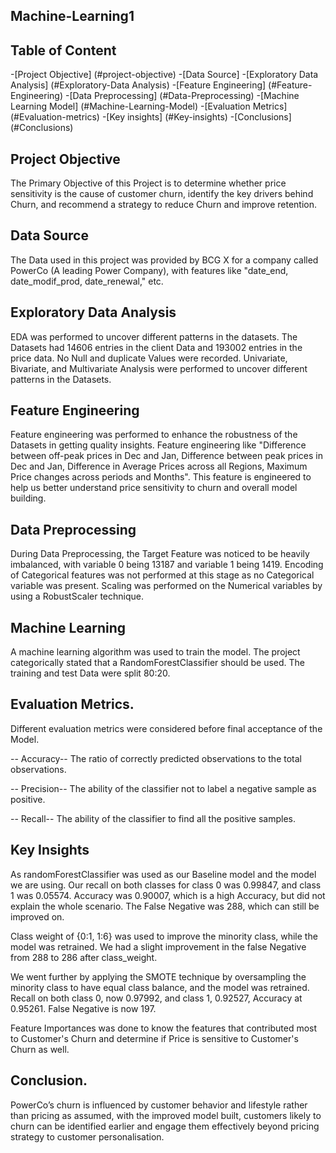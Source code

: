 ## Machine-Learning1

## Table of Content
-[Project Objective] (#project-objective)
-[Data Source]
-[Exploratory Data Analysis] (#Exploratory-Data Analysis)
-[Feature Engineering] (#Feature-Engineering)
-[Data Preprocessing] (#Data-Preprocessing)
-[Machine Learning Model] (#Machine-Learning-Model)
-[Evaluation Metrics] (#Evaluation-metrics)
-[Key insights] (#Key-insights)
-[Conclusions] (#Conclusions)

## Project Objective
The Primary Objective of this Project is to determine whether price sensitivity is the cause of customer churn, identify the key drivers behind Churn, and recommend a strategy to reduce Churn and improve retention.

## Data Source
The Data used in this project was provided by BCG X for a company called PowerCo (A leading Power Company), with features like "date_end, date_modif_prod,	date_renewal," etc.

## Exploratory Data Analysis
EDA was performed to uncover different patterns in the datasets. The Datasets had 14606 entries in the client Data and 193002 entries in the price data. No Null and duplicate Values were recorded. Univariate, Bivariate, and Multivariate Analysis were performed to uncover different patterns in the Datasets.

## Feature Engineering
Feature engineering was performed to enhance the robustness of the Datasets in getting quality insights. Feature engineering like "Difference between off-peak prices in Dec and Jan, Difference between peak prices in Dec and Jan, Difference in Average Prices across all Regions, Maximum Price changes across periods and Months". This feature is engineered to help us better understand price sensitivity to churn and overall model building.

## Data Preprocessing
During Data Preprocessing, the Target Feature was noticed to be heavily imbalanced, with variable 0 being 13187 and variable 1 being 1419. Encoding of Categorical features was not performed at this stage as no Categorical variable was present. Scaling was performed on the Numerical variables by using a RobustScaler technique.

## Machine Learning 
A machine learning algorithm was used to train the model. The project categorically stated that a RandomForestClassifier should be used. The training and test Data were split 80:20.

## Evaluation Metrics.
Different evaluation metrics were considered before final acceptance of the Model.

-- Accuracy-- The ratio of correctly predicted observations to the total observations.

-- Precision-- The ability of the classifier not to label a negative sample as positive.

-- Recall-- The ability of the classifier to find all the positive samples.

## Key Insights
As randomForestClassifier was used as our Baseline model and the model we are using. Our recall on both classes for class 0 was 0.99847, and class 1 was 0.05574. Accuracy was 0.90007, which is a high Accuracy, but did not explain the whole scenario. The False Negative was 288, which can still be improved on. 

Class weight of {0:1, 1:6} was used to improve the minority class, while the model was retrained. We had a slight improvement in the false Negative from 288 to 286 after class_weight.

We went further by applying the SMOTE technique by oversampling the minority class to have equal class balance, and the model was retrained. Recall on both class 0, now 0.97992, and class 1, 0.92527, Accuracy at 0.95261. False Negative is now 197.

Feature Importances was done to know the features that contributed most to Customer's Churn and determine if Price is sensitive to Customer's Churn as well.

## Conclusion.
PowerCo’s churn is influenced by customer behavior and lifestyle rather than pricing as assumed, with the improved model built, customers likely to churn can be identified earlier and engage them effectively beyond pricing strategy to customer personalisation.




